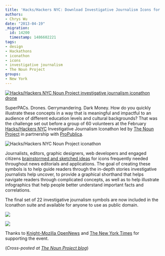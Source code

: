 ```yaml
---
title: 'Hacks/Hackers NYC: Download Investigative Journalism Icons for Free'
authors:
- Chrys Wu
date: "2013-04-19"
_migration:
  id: 14200
  timestamp: 1486602221
tags:
- design
- Hackathons
- iconathon
- icons
- investigative journalism
- The Noun Project
groups:
- New York
---
```


[![Hacks/Hackers NYC Noun Project investigative journalism iconathon drone][1]][2]

SuperPACs. Drones. Gerrymandering. Dark Money. How do you quickly illustrate these concepts in a way that is meaningful and impactful to an audience of different education levels and cultural backgrounds? That was the challenge set out before a group of 60 volunteers at the February [Hacks/Hackers NYC][3] Investigative Journalism Iconathon led by [The Noun Project][4] in partnership with [ProPublica][5].

![Hacks/Hackers NYC Noun Project iconathon][6]

Journalists, editors, graphic designers, web developers and engaged citizens [brainstormed and sketched ideas][7] for icons frequently needed throughout news editorials and applications. The goal of creating these symbols is to help guide readers through the in-depth stories investigative journalists help uncover, to provide a graphical shorthand that helps navigate readers through complicated concepts, as well as to help illustrate infographics that help people better understand important facts and correlations.

The final set of 22 investigative journalism symbols are now included in the <a>Iconathon suite</a> and available for anyone to use as public domain.

[![][8]][9]

[![][10]][9]

Thanks to [Knight-Mozilla OpenNews][11] and [The New York Times][12] for supporting the event.

(_Cross-posted at [The Noun Project blog][13]_)

 [1]: /content-images/blog/2013/04/HHNYC-iconathon-drone-icon-450.png
 [2]: http://thenounproject.com/noun/drone/#icon-No15208
 [3]: http://meetupnyc.hackshackers.com
 [4]: http://thenounproject.com
 [5]: http://www.propublica.org
 [6]: http://hackshackers.com//wp-content/uploads/2013/04/HHNYC-iconathon-in-progress-450.jpg
 [7]: http://blog.thenounproject.com/post/44800463719/investigative-journalism-iconathon-the-new-york-times
 [8]: http://hackshackers.com//wp-content/uploads/2013/04/HHNYC-investigative-journalism-icons-set-1-450.png
 [9]: http://thenounproject.com/Iconathon1/#
 [10]: http://hackshackers.com//wp-content/uploads/2013/04/HHNYC-investigative-journalism-icons-set-2-450.png
 [11]: http://www.mozillaopennews.org/
 [12]: nytimes.com
 [13]: http://blog.thenounproject.com/post/48057552862/investigative-journalism-icons-now-available